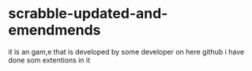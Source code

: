 # scrabble-updated-and-emendmends
it is an gam,e that is developed by some developer on here github i have done som extentions in it
